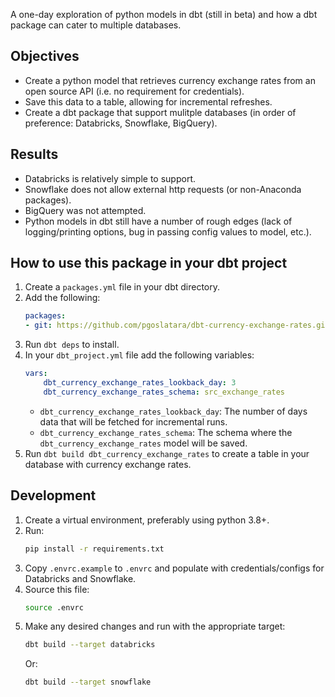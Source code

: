 A one-day exploration of python models in dbt (still in beta) and how a dbt package can cater to multiple databases.

## Objectives

- Create a python model that retrieves currency exchange rates from an open source API (i.e. no requirement for credentials).
- Save this data to a table, allowing for incremental refreshes.
- Create a dbt package that support mulitple databases (in order of preference: Databricks, Snowflake, BigQuery).

## Results

- Databricks is relatively simple to support.
- Snowflake does not allow external http requests (or non-Anaconda packages).
- BigQuery was not attempted.
- Python models in dbt still have a number of rough edges (lack of logging/printing options, bug in passing config values to model, etc.).

## How to use this package in your dbt project

1. Create a `packages.yml` file in your dbt directory.
1. Add the following:
    ```yml
    packages:
    - git: https://github.com/pgoslatara/dbt-currency-exchange-rates.git
    ```
1. Run `dbt deps` to install.
1. In your `dbt_project.yml` file add the following variables:
    ```yml
    vars:
        dbt_currency_exchange_rates_lookback_day: 3
        dbt_currency_exchange_rates_schema: src_exchange_rates
    ```
    - `dbt_currency_exchange_rates_lookback_day`: The number of days data that will be fetched for incremental runs.
    - `dbt_currency_exchange_rates_schema`: The schema where the `dbt_currency_exchange_rates` model will be saved.
1. Run `dbt build dbt_currency_exchange_rates` to create a table in your database with currency exchange rates.

## Development

1. Create a virtual environment, preferably using python 3.8+.
1. Run:
    ```bash
    pip install -r requirements.txt
    ```
1. Copy `.envrc.example` to `.envrc` and populate with credentials/configs for Databricks and Snowflake.
1. Source this file:
    ```bash
    source .envrc
    ```
1. Make any desired changes and run with the appropriate target:
    ```bash
    dbt build --target databricks
    ```
    Or:
    ```bash
    dbt build --target snowflake
    ```
